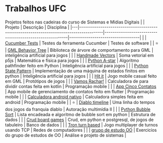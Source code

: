 # Trabalhos UFC

Projetos feitos nas cadeiras do curso de Sistemas e Mídias Digitais
|   | Projeto                                                                                  | Descrição                                                 | Disciplina                         |
|---|------------------------------------------------------------------------------------------|-----------------------------------------------------------|------------------------------------|
|   | [Cucumber Tests](https://github.com/VitorEstevam/cucumber-tests)                         | Testes da ferramenta Cucumber                             | Testes de software                 |
| ⭐ | [GML Behavior Tree](https://github.com/VitorEstevam/GML-Behavior-Tree)                   | Biblioteca de árvore de comportamento para GML            | inteligência artificial para jogos |
|   | [Handmade Vectors](https://github.com/VitorEstevam/handmade-vectors)                     | Soma vetorial em p5js                                     | Matemática e física para jogos     |
|   | [Python A-star](https://github.com/VitorEstevam/python-a-star)                           | Algoritmo pathfinder feito em Python                      | Inteligência artificial para jogos |
|   | [Python State Pattern](https://github.com/VitorEstevam/python_state_pattern)             | Implementação de uma máquina de estados finitos em python | Inteligência artificial para jogos |
|   | [Hit it](https://github.com/VitorEstevam/hit-it)                                         | Jogo mobile casual feito em GML                           | Protótipos de jogos                |
|   | [Vamos Rachar!](https://github.com/VitorEstevam/Progmobile-vamos-rachar)                 | Calculadora de para dividir contas feita em kotlin        | Programação mobile                 |
|   | [App Cinco Contatos](https://github.com/VitorEstevam/app-cinco-contatos)                 | App mobile de gerenciamento de contatos feito em flutter  | Programação mobile                 |
|   | [Calculadora android nativo](https://github.com/VitorEstevam/calculadora_android_nativo) | Calculadora simples feita em android                      | Programação mobile                 |
| ⭐ | [Diablo timeline](https://github.com/VitorEstevam/diablo-timeline)                       | Uma linha do tempos dos jogos da franquia diablo          | Autoração multimídia II            |
|   | [Python Bubble Sort](https://github.com/VitorEstevam/Python-Linked-List-and-Bubble-Sort) | Lista encadeada e algoritmo de bubble sort em python      | Estrutura de dados                 |
|   | [Crud board games](https://github.com/VitorEstevam/crud-jogos)                           | Crud, em python e postgresql, de jogos de tabuleiro       | Banco de dados                     |
|   | [Tron turn based](https://github.com/VitorEstevam/TRON-turn-based)                       | Jogo multiplayer de turnos usando TCP                     | Redes de computadores              |
|   | [grupo de estudo OO](https://github.com/VitorEstevam/aps-estudos-OO)                     | Exercicíos do grupo de estudos de OO                      | Análise e projeto de sistemas      |

